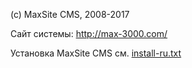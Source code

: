 (с) MaxSite CMS, 2008-2017

Сайт системы: http://max-3000.com/

Установка MaxSite CMS см. [install-ru.txt](https://github.com/maxsite/cms/blob/master/install/readme/install-ru.txt)
